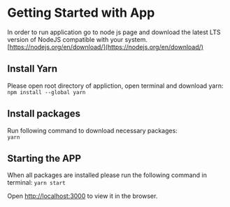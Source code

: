 # Getting Started with App

In order to run application go to node js page and download the latest LTS version of NodeJS compatible with your system.\
[https://nodejs.org/en/download/](https://nodejs.org/en/download/)

## Install Yarn

Please open root directory of appliction, open terminal and download yarn:\
    `npm install --global yarn` 

## Install packages

Run following command to download necessary packages:\
    `yarn` 

## Starting the APP

When all packages are installed please run the following command in terminal: `yarn start`

Open [http://localhost:3000](http://localhost:3000) to view it in the browser.